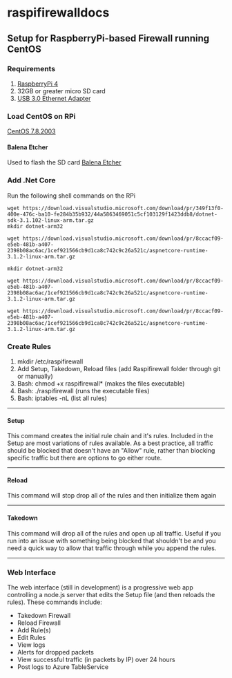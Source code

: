 # raspifirewalldocs

## Setup for RaspberryPi-based Firewall running CentOS

### Requirements

1. [RaspberryPi 4](https://vilros.com/collections/raspberry-pi-4/products/raspberry-pi-4-4gb-ram)
2. 32GB or greater micro SD card
3. [USB 3.0 Ethernet Adapter](https://www.amazon.com/gp/product/B00FFJ0RKE/ref=ppx_yo_dt_b_search_asin_title?ie=UTF8&psc=1)


### Load CentOS on RPi
[CentOS 7.8.2003](http://mirrors.ocf.berkeley.edu/centos-altarch/7.8.2003/isos/armhfp/CentOS-Userland-7-armv7hl-RaspberryPI-Minimal-4-2003-sda.raw.xz)

#### Balena Etcher
Used to flash the SD card
[Balena Etcher](https://www.balena.io/etcher/)

### Add .Net Core
Run the following shell commands on the RPi

```shell
wget https://download.visualstudio.microsoft.com/download/pr/349f13f0-400e-476c-ba10-fe284b35b932/44a5863469051c5cf103129f1423ddb8/dotnet-sdk-3.1.102-linux-arm.tar.gz
mkdir dotnet-arm32
```
```shell
wget https://download.visualstudio.microsoft.com/download/pr/8ccacf09-e5eb-481b-a407-2398b08ac6ac/1cef921566cb9d1ca8c742c9c26a521c/aspnetcore-runtime-3.1.2-linux-arm.tar.gz
```
```shell
mkdir dotnet-arm32
```
```shell
wget https://download.visualstudio.microsoft.com/download/pr/8ccacf09-e5eb-481b-a407-2398b08ac6ac/1cef921566cb9d1ca8c742c9c26a521c/aspnetcore-runtime-3.1.2-linux-arm.tar.gz
```
```shell
wget https://download.visualstudio.microsoft.com/download/pr/8ccacf09-e5eb-481b-a407-2398b08ac6ac/1cef921566cb9d1ca8c742c9c26a521c/aspnetcore-runtime-3.1.2-linux-arm.tar.gz
```


### Create Rules

1. mkdir /etc/raspifirewall
2. Add Setup, Takedown, Reload files (add Raspifirewall folder through git or manually)
3. Bash: chmod +x raspifirewall* (makes the files executable)
4. Bash: ./raspifirewall (runs the executable files)
5. Bash: iptables -nL (list all rules)

---

#### Setup
This command creates the initial rule chain and it's rules. Included in the Setup are most variations of rules available. As a best practice, all traffic should be blocked that doesn't have an "Allow" rule, rather than blocking specific traffic but there are options to go either route. 

---

#### Reload
This command will stop drop all of the rules and then initialize them again

---

#### Takedown
This command will drop all of the rules and open up all traffic. Useful if you run into an issue with something being blocked that shouldn't be and you need a quick way to allow that traffic through while you append the rules.

---

### Web Interface

The web interface (still in development) is a progressive web app controlling a node.js server that edits the Setup file (and then reloads the rules). These commands include:

- Takedown Firewall
- Reload Firewall
- Add Rule(s)
- Edit Rules
- View logs
- Alerts for dropped packets
- View successful traffic (in packets by IP) over 24 hours
- Post logs to Azure TableService

